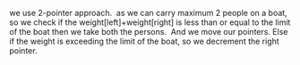 we use 2-pointer approach.
​
as we can carry maximum 2 people on a boat, so we check
if the weight[left]+weight[right] is less than or equal to the limit of the boat
then we take both the persons.
​
And we move our pointers.
Else if the weight is exceeding the limit of the boat, so we decrement the right pointer.
​